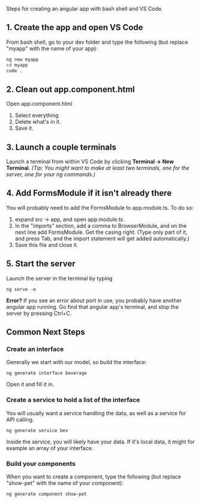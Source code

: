Steps for creating an angular app with bash shell and VS Code.

## 1. Create the app and open VS Code

From bash shell, go to your dev folder and type the following (but replace "myapp" with the name of your app):

```bash
ng new myapp
cd myapp
code .
```

## 2. Clean out app.component.html
Open app.component.html
1. Select everything
2. Delete what's in it.
3. Save it.

## 3. Launch a couple terminals
Launch a terminal from within VS Code by clicking **Terminal -> New Terminal**. *(Tip: You might want to make at least two terminals, one for the server, one for your ng commands.)*

## 4. Add FormsModule if it isn't already there

You will probably need to add the FormsModule to app.module.ts. To do so:

1. expand src -> app, and open app.module.ts.
2. In the "imports" section, add a comma to BrowserModule, and on the next line add FormsModule. Get the casing right. (Type only part of it, and press Tab, and the import statement will get added automatically.)
3. Save this file and close it.

## 5. Start the server
Launch the server in the terminal by typing

```
ng serve -o
```

**Error?** If you see an error about port in use, you probably have another angular app running. Go find that angular app's terminal, and stop the server by pressing Ctrl+C.

## Common Next Steps

### Create an interface

Generally we start with our model, so build the interface:

```
ng generate interface beverage
```

Open it and fill it in.

### Create a service to hold a list of the interface

You will usually want a service handling the data, as well as a service for API calling.

```
ng generate service bev
```

Inside the service, you will likely have your data. If it's local data, it might for example an array of your interface.

### Build your components

When you want to create a component, type the following (but replace "show-pet" with the name of your component):
```bash
ng generate component show-pet
```

